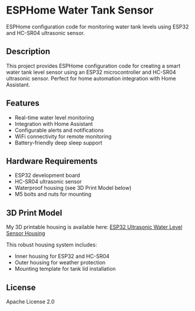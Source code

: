 # ESPHome Water Tank Sensor

ESPHome configuration code for monitoring water tank levels using ESP32 and HC-SR04 ultrasonic sensor.

## Description

This project provides ESPHome configuration code for creating a smart water tank level sensor using an ESP32 microcontroller and HC-SR04 ultrasonic sensor. Perfect for home automation integration with Home Assistant.

## Features

- Real-time water level monitoring
- Integration with Home Assistant
- Configurable alerts and notifications
- WiFi connectivity for remote monitoring
- Battery-friendly deep sleep support

## Hardware Requirements

- ESP32 development board
- HC-SR04 ultrasonic sensor
- Waterproof housing (see 3D Print Model below)
- M5 bolts and nuts for mounting

## 3D Print Model

My 3D printable housing is available here:
[ESP32 Ultrasonic Water Level Sensor Housing](https://www.printables.com/model/1333286-esp32-ultrasonic-water-level-sensor-housing-with-h)

This robust housing system includes:
- Inner housing for ESP32 and HC-SR04
- Outer housing for weather protection
- Mounting template for tank lid installation

## License

Apache License 2.0
